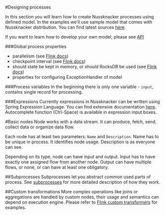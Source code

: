 #Designing processes 

In this section you will learn how to create Nussknacker processes using defined model. In the examples we'll use sample model that comes with Nussknacker distribution. You can find latest sources [here](https://github.com/TouK/nussknacker/tree/master/engine/example/src/main/scala/).
  
If you want to learn how to develop your own model, please see [API](API.md)  

###Global process properties
* parallelism (see [Flink docs](https://flink.apache.org/faq.html#what-is-the-parallelism-how-do-i-set-it))
* checkpoint interval (see [Flink docs](https://ci.apache.org/projects/flink/flink-docs-release-{{book.flinkMajorVersion}}/setup/checkpoints.html))
* should state be kept in memory, or should RocksDB be used (see [Flink docs](https://ci.apache.org/projects/flink/flink-docs-release-{{book.flinkMajorVersion}}/ops/state_backends.html))
* properties for configuring ExceptionHandler of model

###Process variables
In the beginning there is only one variable - `input`, contains single record for processing.

###Expressions
Currently expressions in Nussknacker can be written using Spring Expression Language.
 You can find extensive documentation [here](https://docs.spring.io/spring/docs/current/spring-framework-reference/html/expressions.html). Autocomplete function (Ctrl-Space) is available in expression input boxes.

#Basic nodes
Node works with a data stream. It can produce, fetch, send, collect data or organize data flow.

Each node has at least two parameters: `Name` and `Description`. Name has to be unique in process. It identifies node usage. Description is as everyone can see.

Depending on its type, node can have input and output. Input has to have exactly one assigned flow from another node. Output can have multiple flows, or none, or can have at least one obligatory.



##Subprocesses
Subprocesses let you abstract common used parts of process. See [subprocesses](designingProcesses/Subprocesses.md) for more detailed description of how they work.

##Custom transformations
More complex operations like joins or aggregations are handled by custom nodes, their usage and semantics can depend on execution engine.
Please refer to [Flink custom transformers](designingProcesses/FlinkCustomTransformers.md) for examples.
